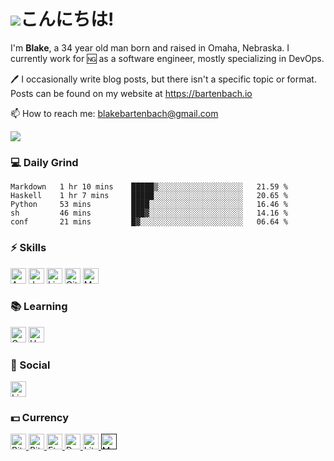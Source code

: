 # ![](https://github.githubassets.com/images/mona-whisper.gif)こんにちは!
I'm **Blake**, a 34 year old man born and raised in Omaha, Nebraska. I currently work for 🆖 as a software engineer, mostly specializing in DevOps.

🖊️ I occasionally write blog posts, but there isn't a specific topic or format. Posts can be found on my website at https://bartenbach.io

📫 How to reach me: [blakebartenbach@gmail.com](mailto:blakebartenbach@gmail.com)
<!-- /discord/:serverId img.shields.io has discord links -->
![](https://visitor-badge.glitch.me/badge?page_id=bartenbach.bartenbach)

### 💻 Daily Grind
<!--START_SECTION:waka-->
```text
Markdown   1 hr 10 mins    █████▒░░░░░░░░░░░░░░░░░░░   21.59 % 
Haskell    1 hr 7 mins     █████░░░░░░░░░░░░░░░░░░░░   20.65 % 
Python     53 mins         ████░░░░░░░░░░░░░░░░░░░░░   16.46 % 
sh         46 mins         ███▓░░░░░░░░░░░░░░░░░░░░░   14.16 % 
conf       21 mins         █▓░░░░░░░░░░░░░░░░░░░░░░░   06.64 % 
```
<!--END_SECTION:waka-->

### ⚡ Skills
<p float="left">
  <img height="25" alt="Ansible" src="https://img.shields.io/badge/ansible%20-%2343853D.svg?&style=for-the-badge&logo=ansible&logoColor=white"/>
  <img height="25" alt="Java" src="https://img.shields.io/badge/java%20-%23323330.svg?&style=for-the-badge&logo=java&logoColor=%23F7DF1E"/>
  <img height="25" alt="Linux" src="https://img.shields.io/badge/linux%20-%23007ACC.svg?&style=for-the-badge&logo=linux&logoColor=white"/>
  <img height="25" alt="Git" src="https://img.shields.io/badge/git%20-%23F05033.svg?&style=for-the-badge&logo=git&logoColor=white"/>
  <img height="25" alt="MySQL" src="https://img.shields.io/badge/MySQL-005C84?style=for-the-badge&logo=mysql&logoColor=white"/>

</p>

### 📚 Learning
<p float="left">
  <img height="25" alt="Go" src="https://img.shields.io/badge/rust-%2300ADD8.svg?style=for-the-badge&logo=rust&logoColor=white"/>
  <img height="25" alt="Haskell" src="https://img.shields.io/badge/haskell-%2314354C.svg?&style=for-the-badge&logo=haskell&logoColor=white"/>
</p>

### 💬 Social
<p float="left">
  <a href="https://www.linkedin.com/in/blakebartenbach">
  <img height="25" alt="LinkedIn" src="https://img.shields.io/badge/linkedin%20-%230077B5.svg?&style=for-the-badge&logo=linkedin&logoColor=white"/>
  </a>
</p>

### 💵 Currency
<p float="left">
  <a href="bc1qhjulrp4jxaqx2ex8p3zu4e4jx6gn2rsrxysxqe">
    <img height="25" alt="Bitcoin" src="https://img.shields.io/badge/Bitcoin-000000?style=for-the-badge&logo=bitcoin&logoColor=white"/>
  </a>
  <a href="qrcurrehge3qrw07mhzdnrhkgdkqlv2rc50wkyfugx">
    <img height="25" alt="Bitcoin Cash" src="https://img.shields.io/badge/Bitcoin%20Cash-0AC18E?style=for-the-badge&logo=Bitcoin%20Cash&logoColor=white"/>
  </a>
  <a href="0xD67Bc659216cc87D63cc08139D59E3c57cCC823c">
    <img height="25" alt="Ethereum" src="https://img.shields.io/badge/Ethereum-3C3C3D?style=for-the-badge&logo=Ethereum&logoColor=white"/>
  </a>
  <a href="DMNNvjQDT2xtgSmBRhrgWQTRVBEYJ5ENZi">
    <img height="25" alt="Dogecoin" src="https://img.shields.io/badge/dogecoin-C2A633?style=for-the-badge&logo=dogecoin&logoColor=white"/>
  </a>
  <a href="MA6V8q6oh7DyWrvBE8gsqHbk9VMND6C4wp">
    <img height="25" alt="Litecoin" src="https://img.shields.io/badge/Litecoin-A6A9AA?style=for-the-badge&logo=Litecoin&logoColor=white"/>
  </a>
  <a href="">
    <img height="25" alt="Monero" src="https://img.shields.io/badge/monero-FF6600?style=for-the-badge&logo=monero&logoColor=white"/>
  </a>
</p>

<!--
**bartenbach/bartenbach** is a ✨ _special_ ✨ repository because its `README.md` (this file) appears on your GitHub profile.

Here are some ideas to get you started:

- 🔭 I’m currently working on ...
- 🌱 I’m currently learning ...
- 👯 I’m looking to collaborate on ...
- 🤔 I’m looking for help with ...
- 💬 Ask me about ...
- 📫 How to reach me: ...
- 😄 Pronouns: ...
- ⚡ Fun fact: ...
-->
